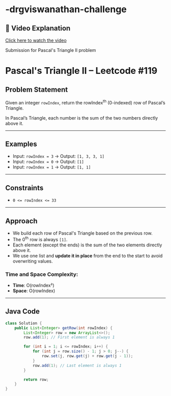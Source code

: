 # -drgviswanathan-challenge
## 🎥 Video Explanation

[Click here to watch the video](./pascal-triangle-video.mp4)

Submission for Pascal's Triangle II problem
# Pascal's Triangle II – Leetcode #119
## Problem Statement

Given an integer `rowIndex`, return the rowIndex<sup>th</sup> (0-indexed) row of Pascal’s Triangle.

In Pascal’s Triangle, each number is the sum of the two numbers directly above it.

---

## Examples

- Input: `rowIndex = 3` → Output: `[1, 3, 3, 1]`
- Input: `rowIndex = 0` → Output: `[1]`
- Input: `rowIndex = 1` → Output: `[1, 1]`

---

## Constraints

- `0 <= rowIndex <= 33`

---

## Approach

- We build each row of Pascal's Triangle based on the previous row.
- The 0<sup>th</sup> row is always `[1]`.
- Each element (except the ends) is the sum of the two elements directly above it.
- We use one list and **update it in place** from the end to the start to avoid overwriting values.

### Time and Space Complexity:
- **Time**: O(rowIndex²)
- **Space**: O(rowIndex)

---

## Java Code

```java
class Solution {
    public List<Integer> getRow(int rowIndex) {
        List<Integer> row = new ArrayList<>();
        row.add(1); // First element is always 1

        for (int i = 1; i <= rowIndex; i++) {
            for (int j = row.size() - 1; j > 0; j--) {
                row.set(j, row.get(j) + row.get(j - 1));
            }
            row.add(1); // Last element is always 1
        }

        return row;
    }
}
